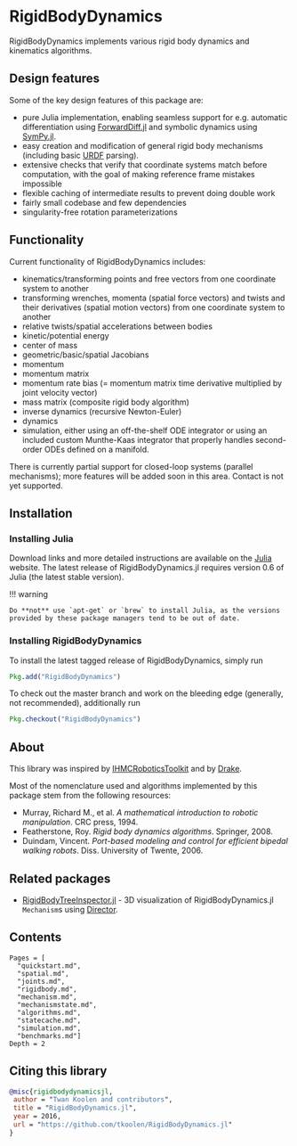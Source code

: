 # RigidBodyDynamics
RigidBodyDynamics implements various rigid body dynamics and kinematics algorithms.

## Design features
Some of the key design features of this package are:
* pure Julia implementation, enabling seamless support for e.g. automatic differentiation using [ForwardDiff.jl](https://github.com/JuliaDiff/ForwardDiff.jl) and symbolic dynamics using [SymPy.jl](https://github.com/JuliaPy/SymPy.jl).
* easy creation and modification of general rigid body mechanisms (including basic [URDF](http://wiki.ros.org/urdf) parsing).
* extensive checks that verify that coordinate systems match before computation, with the goal of making reference frame mistakes impossible
* flexible caching of intermediate results to prevent doing double work
* fairly small codebase and few dependencies
* singularity-free rotation parameterizations

## Functionality
Current functionality of RigidBodyDynamics includes:
* kinematics/transforming points and free vectors from one coordinate system to another
* transforming wrenches, momenta (spatial force vectors) and twists and their derivatives (spatial motion vectors) from one coordinate system to another
* relative twists/spatial accelerations between bodies
* kinetic/potential energy
* center of mass
* geometric/basic/spatial Jacobians
* momentum
* momentum matrix
* momentum rate bias (= momentum matrix time derivative multiplied by joint velocity vector)
* mass matrix (composite rigid body algorithm)
* inverse dynamics (recursive Newton-Euler)
* dynamics
* simulation, either using an off-the-shelf ODE integrator or using an included custom Munthe-Kaas integrator that properly handles second-order ODEs defined on a manifold.

There is currently partial support for closed-loop systems (parallel mechanisms); more features will be added soon in this area.
Contact is not yet supported.

## Installation

### Installing Julia
Download links and more detailed instructions are available on the [Julia](http://julialang.org/) website. The latest release of RigidBodyDynamics.jl requires version 0.6 of Julia (the latest stable version).

!!! warning

    Do **not** use `apt-get` or `brew` to install Julia, as the versions provided by these package managers tend to be out of date.

### Installing RigidBodyDynamics
To install the latest tagged release of RigidBodyDynamics, simply run

```julia
Pkg.add("RigidBodyDynamics") 
```

To check out the master branch and work on the bleeding edge (generally, not recommended), additionally run

```julia
Pkg.checkout("RigidBodyDynamics")
```

## About
This library was inspired by [IHMCRoboticsToolkit](https://bitbucket.org/ihmcrobotics/ihmc-open-robotics-software) and by [Drake](http://drake.mit.edu).

Most of the nomenclature used and algorithms implemented by this package stem
from the following resources:

* Murray, Richard M., et al. *A mathematical introduction to robotic manipulation*. CRC press, 1994.
* Featherstone, Roy. *Rigid body dynamics algorithms*. Springer, 2008.
* Duindam, Vincent. *Port-based modeling and control for efficient bipedal walking robots*. Diss. University of Twente, 2006.

## Related packages
* [RigidBodyTreeInspector.jl](https://github.com/rdeits/RigidBodyTreeInspector.jl) - 3D visualization of RigidBodyDynamics.jl `Mechanism`s using [Director](https://github.com/RobotLocomotion/director).

## Contents
```@contents
Pages = [
  "quickstart.md",
  "spatial.md",
  "joints.md",
  "rigidbody.md",
  "mechanism.md",
  "mechanismstate.md",
  "algorithms.md",
  "statecache.md",
  "simulation.md",
  "benchmarks.md"]
Depth = 2
```

## Citing this library
```bibtex
@misc{rigidbodydynamicsjl,
 author = "Twan Koolen and contributors",
 title = "RigidBodyDynamics.jl",
 year = 2016,
 url = "https://github.com/tkoolen/RigidBodyDynamics.jl"
}
```
